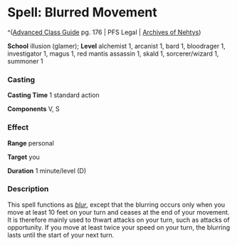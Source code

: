 # Spell: Blurred Movement

^([Advanced Class Guide][ss-blurred-movement] pg. 176 | PFS Legal | [Archives of Nehtys][sn-blurred-movement])

**School** illusion (glamer); **Level** alchemist 1, arcanist 1, bard 1, bloodrager 1, investigator 1, magus 1, red mantis assassin 1, skald 1, sorcerer/wizard 1, summoner 1

### Casting

**Casting Time** 1 standard action  

**Components** V, S

### Effect

**Range** personal  

**Target** you  

**Duration** 1 minute/level (D)

### Description

This spell functions as _[blur]_, except that the blurring occurs only when you move at least 10 feet on your turn and ceases at the end of your movement. It is therefore mainly used to thwart attacks on your turn, such as attacks of opportunity. If you move at least twice your speed on your turn, the blurring lasts until the start of your next turn.

[ss-blurred-movement]: http://paizo.com/products/btpy978v
[sn-blurred-movement]: http://www.archivesofnethys.com/SpellDisplay.aspx?ItemName=Blurred%20Movement
[blur]: http://www.archivesofnethys.com/SpellDisplay.aspx?ItemName=blur